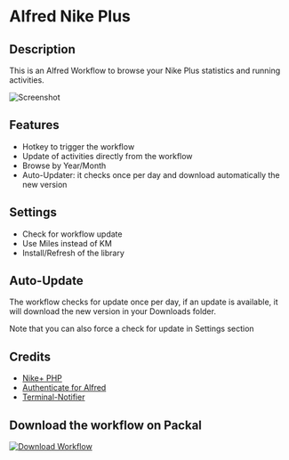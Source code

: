 # Alfred Nike Plus


## Description

This is an Alfred Workflow to browse your Nike Plus statistics and running activities.


![Screenshot](https://i.cloudup.com/gtZec5TxQH.gif)

## Features

* Hotkey to trigger the workflow
* Update of activities directly from the workflow
* Browse by Year/Month
* Auto-Updater: it checks once per day and download automatically the new version

## Settings

* Check for workflow update
* Use Miles instead of KM
* Install/Refresh of the library


## Auto-Update

The workflow checks for update once per day, if an update is available, it will download the new version in your Downloads folder.

Note that you can also force a check for update in Settings section


## Credits

* [Nike+ PHP](http://nikeplusphp.org)
* [Authenticate for Alfred](http://www.dirtdon.com/Authenticate/)
* [Terminal-Notifier](https://github.com/alloy/terminal-notifier)

## Download the workflow on Packal

[![Download Workflow](https://raw.github.com/vdesabou/alfred-spotify-mini-player/master/images/alfred-workflow-icon.png)](http://www.packal.org/workflow/nike-plus)
